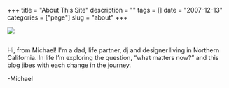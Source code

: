 +++
title = "About This Site"
description = ""
tags = []
date = "2007-12-13"
categories = ["page"]
slug = "about"
+++

<div class="columns is-centered">
<div class="column is-three-quarters">
<img src="//media.konigi.com/img/about.jpg" style="margin-bottom: 1em;" />

<p>Hi, from Michael! I'm a dad, life partner, dj and designer living in Northern California. In life I’m exploring the question, “what matters now?” and this blog jibes with each change in the journey.</p>

<p>-Michael</p>


</div>
</div>
